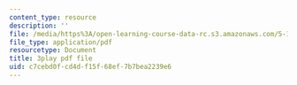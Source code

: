 ```yaml
---
content_type: resource
description: ''
file: /media/https%3A/open-learning-course-data-rc.s3.amazonaws.com/5-111-principles-of-chemical-science-fall-2008/c7cebd0fcd4df15f68ef7b7bea2239e6_TgbFcaozNzs.pdf
file_type: application/pdf
resourcetype: Document
title: 3play pdf file
uid: c7cebd0f-cd4d-f15f-68ef-7b7bea2239e6
---
```

